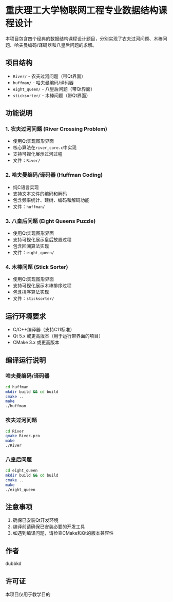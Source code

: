 # 重庆理工大学物联网工程专业数据结构课程设计

本项目包含四个经典的数据结构课程设计题目，分别实现了农夫过河问题、木棒问题、哈夫曼编码/译码器和八皇后问题的求解。

## 项目结构

- `River/` - 农夫过河问题（带Qt界面）
- `huffman/` - 哈夫曼编码/译码器
- `eight_queen/` - 八皇后问题（带Qt界面）
- `sticksorter/` - 木棒问题（带Qt界面）

## 功能说明

### 1. 农夫过河问题 (River Crossing Problem)
- 使用Qt实现图形界面
- 核心算法在`river_core.c`中实现
- 支持可视化展示过河过程
- 文件：`River/`

### 2. 哈夫曼编码/译码器 (Huffman Coding)
- 纯C语言实现
- 支持文本文件的编码和解码
- 包含频率统计、建树、编码和解码功能
- 文件：`huffman/`

### 3. 八皇后问题 (Eight Queens Puzzle)
- 使用Qt实现图形界面
- 支持可视化展示皇后放置过程
- 包含回溯算法实现
- 文件：`eight_queen/`

### 4. 木棒问题 (Stick Sorter)
- 使用Qt实现图形界面
- 支持可视化展示木棒排序过程
- 包含排序算法实现
- 文件：`sticksorter/`

## 运行环境要求

- C/C++编译器（支持C11标准）
- Qt 5.x 或更高版本（用于运行带界面的项目）
- CMake 3.x 或更高版本

## 编译运行说明

### 哈夫曼编码/译码器
```bash
cd huffman
mkdir build && cd build
cmake ..
make
./huffman
```

### 农夫过河问题
```bash
cd River
qmake River.pro
make
./River
```

### 八皇后问题
```bash
cd eight_queen
mkdir build && cd build
cmake ..
make
./eight_queen
```

## 注意事项

1. 确保已安装Qt开发环境
2. 编译前请确保已安装必要的开发工具
3. 如遇到编译问题，请检查CMake和Qt的版本兼容性

## 作者

dubbkd

## 许可证

本项目仅用于教学目的
